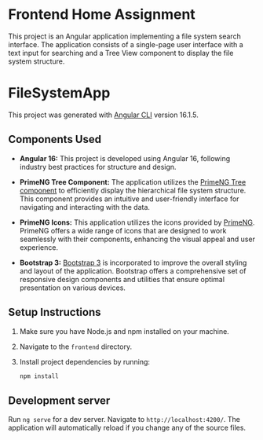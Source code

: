 # Frontend Home Assignment

This project is an Angular application implementing a file system search interface. The application consists of a single-page user interface with a text input for searching and a Tree View component to display the file system structure.

# FileSystemApp

This project was generated with [Angular CLI](https://github.com/angular/angular-cli) version 16.1.5.

## Components Used

- **Angular 16:** This project is developed using Angular 16, following industry best practices for structure and design.

- **PrimeNG Tree Component:** The application utilizes the [PrimeNG Tree component](https://primefaces.org/primeng/showcase/#/tree) to efficiently display the hierarchical file system structure. This component provides an intuitive and user-friendly interface for navigating and interacting with the data.

- **PrimeNG Icons:** This application utilizes the icons provided by [PrimeNG](https://www.primefaces.org/primeng/). PrimeNG offers a wide range of icons that are designed to work seamlessly with their components, enhancing the visual appeal and user experience.

- **Bootstrap 3:** [Bootstrap 3](https://getbootstrap.com/docs/3.4/) is incorporated to improve the overall styling and layout of the application. Bootstrap offers a comprehensive set of responsive design components and utilities that ensure optimal presentation on various devices.


## Setup Instructions

1. Make sure you have Node.js and npm installed on your machine.

2. Navigate to the `frontend` directory.

3. Install project dependencies by running:

   ```bash
   npm install

## Development server

Run `ng serve` for a dev server. Navigate to `http://localhost:4200/`. The application will automatically reload if you change any of the source files.






